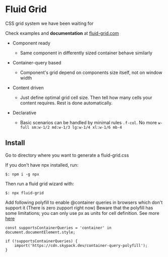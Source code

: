 # Fluid Grid

CSS grid system we have been waiting for

Check examples and **documentation** at [fluid-grid.com](https://fluid-grid.com)

- Component ready

  - Same component in differently sized container behave similarly

- Container-query based

  - Component's grid depend on components size itself, not on window width

- Content driven

  - Just define optimal grid cell size. Then tell how many cells your content requires. Rest is done automatically.

- Declarative
  - Basic scenarios can be handled by minimal rules `.f-col`. No more `w-full sm:w-1/2 md:w-1/3 lg:w-1/4 xl:w-1/6 mb-4`

## Install

Go to directory where you want to generate a fluid-grid.css

If you don't have npx installed, run:

```
$: npm i -g npx
```

Then run a fluid grid wizard with:

```
$: npx fluid-grid
```

Add following polyfill to enable @container queries in browsers which don't support it (There is zero zupport right now)
Beware that the polyfill has some limitations; you can only use px as units for cell definition. See more [here](https://github.com/GoogleChromeLabs/container-query-polyfill)

```
const supportsContainerQueries = 'container' in document.documentElement.style;

if (!supportsContainerQueries) {
	import('https://cdn.skypack.dev/container-query-polyfill');
}
```
